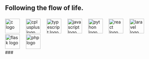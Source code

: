 ## Following the flow of life.
<!-- # 💻 Tech Stack:  -->
###
<div align="left">
  <img src="https://cdn.jsdelivr.net/gh/devicons/devicon/icons/c/c-original.svg" height="48" alt="c logo"  />
  <img width="12" />
  <img src="https://cdn.jsdelivr.net/gh/devicons/devicon/icons/cplusplus/cplusplus-original.svg" height="48" alt="cplusplus logo"  />
  <img width="12" />
  <img src="https://cdn.jsdelivr.net/gh/devicons/devicon/icons/typescript/typescript-plain.svg" height="48" alt="typescript logo"  />
  <img width="12" />
  <img src="https://cdn.jsdelivr.net/gh/devicons/devicon/icons/javascript/javascript-original.svg" height="48" alt="javascript logo"  />
  <img width="12" />
  <img src="https://cdn.jsdelivr.net/gh/devicons/devicon/icons/python/python-original.svg" height="48" alt="python logo"  />
  <img width="12" />
  <img src="https://cdn.jsdelivr.net/gh/devicons/devicon/icons/react/react-original.svg" height="48" alt="react logo"  />
  <img width="12" />
  <img src="https://cdn.jsdelivr.net/gh/devicons/devicon/icons/laravel/laravel-original.svg" height="48" alt="laravel logo"  />
  <img width="12" />
  <img src="https://skillicons.dev/icons?i=flask" height="48" alt="flask logo"  />
  <img width="12" />
  <img src="https://skillicons.dev/icons?i=php" height="48" alt="php logo"  />
</div>
###


<!-- Proudly created with GPRM ( https://gprm.itsvg.in ) -->
